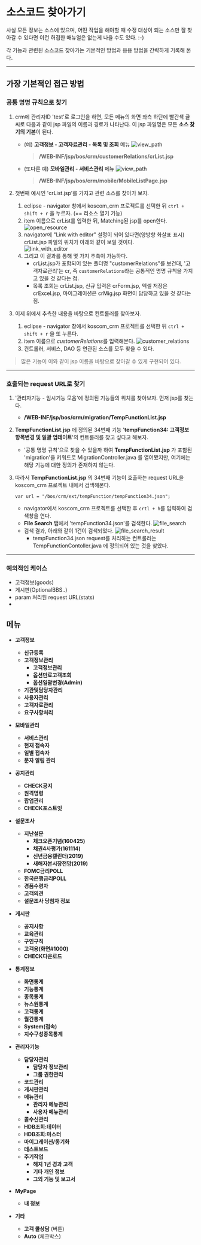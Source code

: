 # 소스코드 찾아가기

사실 모든 정보는 소스에 있으며, 어떤 작업을 해야할 때 수정 대상이 되는 소스만 잘 찾아갈 수 있다면 이런 허접한 매뉴얼은 없는게 나을 수도 있다. :-)

각 기능과 관련된 소스코드 찾아가는 기본적인 방법과 응용 방법을 간략하게 기록해 본다.

---

## 가장 기본적인 접근 방법
### 공통 명명 규칙으로 찾기

1. crm에 관리자ID 'test'로 로그인을 하면, 모든 메뉴의 화면 좌측 하단에 빨간색 글씨로 다음과 같이 jsp 파일의 이름과 경로가 나타난다. 이 jsp 파일명은 모든 **소스 찾기의 기본**이 된다.

    - (예) **고객정보 - 고객자료관리 - 목록 및 조회** 메뉴
        ![view_path](_img/view_path_crList.png)
        > **/WEB-INF/jsp/bos/crm/customerRelations/crList.jsp**

    - (또다른 예) **모바일관리 - 서비스관리** 메뉴
        ![view_path](_img/view_path_mobile.png)
        > **/WEB-INF/jsp/bos/crm/mobile/MobileListPage.jsp**

2. 첫번째 예시인 'crList.jsp'를 가지고 관련 소스를 찾아가 보자.
    1. eclipse - navigator 창에서 koscom_crm 프로젝트를 선택한 뒤 `ctrl + shift + r` 을 누르자. (== 리소스 열기 기능)
    2. item 이름으로 crList를 입력한 뒤, Matching된 jsp를 open한다.  
        ![open_resource](_img/open_resource.png)
    3. navigator에 "Link with editor" 설정이 되어 있다면(양방향 화살표 표시) crList.jsp 파일의 위치가 아래와 같이 보일 것이다.  
        ![link_with_editor](_img/link_with_editor.png)
    4. 그리고 이 결과를 통해 몇 가지 추측이 가능하다.
        - crList.jsp가 포함되어 있는 폴더명 "customerRelations"를 보건대, '고객자료관리'는 cr, 즉 `customerRelations`라는 공통적인 명명 규칙을 가지고 있을 것 같다는 점.
        - 목록 조회는 crList.jsp, 신규 입력은 crForm.jsp, 엑셀 저장은 crExcel.jsp, 마이그레이션은 crMig.jsp 화면이 담당하고 있을 것 같다는 점.

3. 이제 위에서 추측한 내용을 바탕으로 컨트롤러를 찾아보자.
    1. eclipse - navigator 창에서 koscom_crm 프로젝트를 선택한 뒤 `ctrl + shift + r` 을 또 누른다.
    2. item 이름으로 *customerRelations*를 입력해본다.
        ![customer_relations](_img/customer_relations.png)
    3. 컨트롤러, 서비스, DAO 등 연관된 소스를 모두 찾을 수 있다.

> 많은 기능이 이와 같이 jsp 이름을 바탕으로 찾아갈 수 있게 구현되어 있다.

---

### 호출되는 request URL로 찾기

1. '관리자기능 - 임시기능 모음'에 정의된 기능들의 위치를 찾아보자. 먼저 jsp를 찾는다.
    - **/WEB-INF/jsp/bos/crm/migration/TempFunctionList.jsp**

2. **TempFunctionList.jsp** 에 정의된 34번째 기능 '**tempFunction34: 고객정보 항목변경 및 일괄 업데이트**'의 컨트롤러를 찾고 싶다고 해보자.
    - '공통 명명 규칙'으로 찾을 수 있을까 하여 **TempFunctionList.jsp** 가 포함된 'migration'을 키워드로 MigrationController.java 를 열어봤지만, 여기에는 해당 기능에 대한 정의가 존재하지 않는다.

3. 따라서 **TempFunctionList.jsp** 의 34번째 기능이 호출하는 request URL을 koscom_crm 프로젝트 내에서 검색해본다.
    ```
    var url = "/bos/crm/ext/tempFunction/tempFunction34.json";
    ```
    - navigator에서 koscom_crm 프로젝트를 선택한 후 `crtl + h`를 입력하여 검색창을 연다.
    - **File Search** 탭에서 'tempFunction34.json'를 검색한다.
        ![file_search](_img/file_search.png)
    - 검색 결과, 아래와 같이 1건이 검색되었다.
        ![file_search_result](_img/file_search_result.png)
        - tempFunction34.json request를 처리하는 컨트롤러는 TempFunctionContoller.java 에 정의되어 있는 것을 찾았다.
    

---

### 예외적인 케이스
- 고객정보(goods)
- 게시판(OptionalBBS..)
- param 처리된 request URL(stats)
- 
        




## 메뉴

- **고객정보**
    - **신규등록**
    - **고객정보관리**
        - **고객정보관리**
        - **옵션만료고객조회**
        - **옵션일괄변경(Admin)**
    - **기관및담당자관리**
    - **사용자관리**
    - **고객자료관리**
    - **요구사항처리**
- **모바일관리**
    - **서비스관리**
    - **현재 접속자**
    - **일별 접속자**
    - **문자 알림 관리**
- **공지관리**
    - **CHECK공지**
    - **원격명령**
    - **팝업관리**
    - **CHECK포스트잇**
- **설문조사**
    - **지난설문**
        - **체크오픈기념(160425)**
        - **채권4사평가(161114)**
        - **신년금융캘린더(2019)**
        - **새해자본시장전망(2019)**
    - **FOMC금리POLL**
    - **한국은행금리POLL**
    - **경품수령자**
    - **고객의견**
    - **설문조사 당첨자 정보**

- **게시판**
    - **공지사항**
    - **교육관리**
    - **구인구직**
    - **고객용(화면#1000)**
    - **CHECK다운로드**

- **통계정보**
    - **화면통계**
    - **기능통계**
    - **종목통계**
    - **뉴스원통계**
    - **고객통계**
    - **월간통계**
    - **System(접속)**
    - **지수구성종목통계**

- **관리자기능**
    - **담당자관리**
        - **담당자 정보관리**
        - **그룹 권한관리**
    - **코드관리**
    - **게시판관리**
    - **메뉴관리**
        - **관리자 메뉴관리**
        - **사용자 메뉴관리**
    - **콜수신관리**
    - **HDB조회:데이터**
    - **HDB조회:마스터**
    - **마이그레이션/동기화**
    - **테스트보드**
    - **주기작업**
        - **해지 1년 경과 고객**
        - **기타 개인 정보**
        - **그외 기능 및 보고서**
- **MyPage**
    - **내 정보**
- **기타**
    - **고객 콜상담** (버튼)
    - **Auto** (체크박스)
